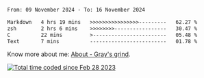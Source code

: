 <!--START_SECTION:waka-->

```txt
From: 09 November 2024 - To: 16 November 2024

Markdown   4 hrs 19 mins   >>>>>>>>>>>>>>>>---------   62.27 %
zsh        2 hrs 6 mins    >>>>>>>>-----------------   30.47 %
C          22 mins         >------------------------   05.48 %
Text       7 mins          -------------------------   01.78 %
```

<!--END_SECTION:waka-->

<!-- [![grayxu's github stats](https://github-readme-stats.vercel.app/api?username=grayxu&count_private=true&show_icons=true)](https://github.com/grayxu) -->

Know more about me: [About - Gray's grind](https://www.grayxu.cn/).
<p align="left">
  <a href="https://wakatime.com/@c69eb31e-43a1-463f-8968-c3449e386f57"><img src="https://wakatime.com/badge/user/c69eb31e-43a1-463f-8968-c3449e386f57.svg" title="Total time coded since Feb 28 2023" /></a>
</p>

